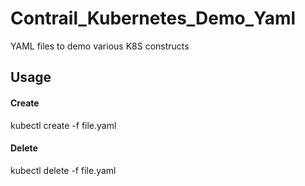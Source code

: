 # Contrail_Kubernetes_Demo_Yaml
YAML files to demo various K8S constructs

## Usage

#### Create

kubectl create -f file.yaml

#### Delete

kubectl delete -f file.yaml
